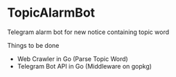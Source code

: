 # TopicAlarmBot
Telegram alarm bot for new notice containing topic word

Things to be done
* Web Crawler in Go (Parse Topic Word)
* Telegram Bot API in Go (Middleware on gopkg)
